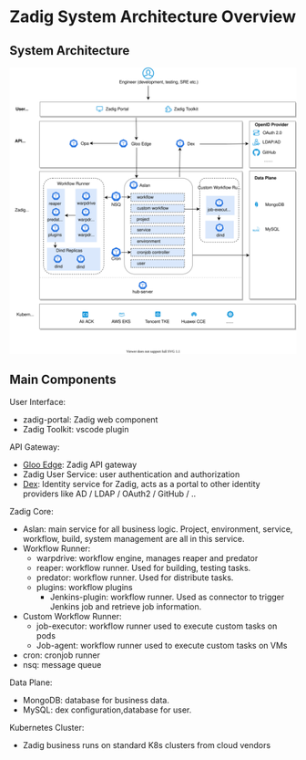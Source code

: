 # Zadig System Architecture Overview

## System Architecture

![Architecture_diagram](./Zadig-System-Architecture.svg)

## Main Components
User Interface:
- zadig-portal: Zadig web component
- Zadig Toolkit: vscode plugin 

API Gateway:
- [Gloo Edge](https://github.com/solo-io/gloo): Zadig API gateway
- Zadig User Service: user authentication  and authorization
- [Dex](https://github.com/dexidp/dex): Identity service for Zadig, acts as a portal to other identity providers like AD / LDAP / OAuth2 / GitHub / ..

Zadig Core:
- Aslan: main service for all business logic. Project, environment, service, workflow, build, system management are all in this service.
- Workflow Runner:
  - warpdrive: workflow engine, manages reaper and predator
  - reaper: workflow runner. Used for building, testing tasks. 
  - predator: workflow runner. Used for distribute tasks.
  - plugins: workflow plugins
    - Jenkins-plugin: workflow runner. Used as connector to trigger Jenkins job and retrieve job information.
- Custom Workflow Runner:
  - job-executor: workflow runner used to execute custom tasks on pods
  - Job-agent: workflow runner used to execute custom tasks on VMs
- cron: cronjob runner
- nsq: message queue

Data Plane:
- MongoDB: database for business data.
- MySQL: dex configuration,database for user.

Kubernetes Cluster:
- Zadig business runs on standard K8s clusters from cloud vendors

